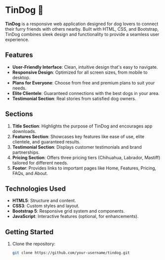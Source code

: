 # TinDog 🐾

**TinDog** is a responsive web application designed for dog lovers to connect their furry friends with others nearby. Built with HTML, CSS, and Bootstrap, TinDog combines sleek design and functionality to provide a seamless user experience.

## Features

- **User-Friendly Interface**: Clean, intuitive design that's easy to navigate.
- **Responsive Design**: Optimized for all screen sizes, from mobile to desktop.
- **Plans for Everyone**: Choose from free and premium plans to suit your needs.
- **Elite Clientele**: Guaranteed connections with the best dogs in your area.
- **Testimonial Section**: Real stories from satisfied dog owners.

## Sections

1. **Title Section**: Highlights the purpose of TinDog and encourages app downloads.
2. **Features Section**: Showcases key features like ease of use, elite clientele, and guaranteed results.
3. **Testimonial Section**: Displays customer testimonials and brand partnerships.
4. **Pricing Section**: Offers three pricing tiers (Chihuahua, Labrador, Mastiff) tailored for different needs.
5. **Footer**: Provides links to important pages like Home, Features, Pricing, FAQs, and About.

## Technologies Used

- **HTML5**: Structure and content.
- **CSS3**: Custom styles and layout.
- **Bootstrap 5**: Responsive grid system and components.
- **JavaScript**: Interactive features (optional, for enhancements).

## Getting Started

1. Clone the repository:
   ```bash
   git clone https://github.com/your-username/tindog.git

